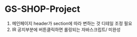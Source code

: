 # GS-SHOP-Project

1. 메인페이지 header가 section에 따라 변하는 것 디테일 조정 필요
2. IR 공지부분에 버튼클릭하면 롤링되는 자바스크립트/ 미완성
